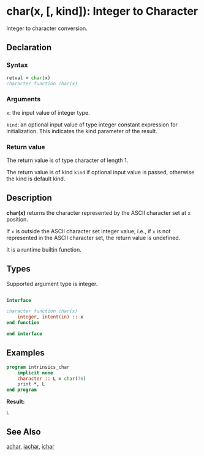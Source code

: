 # char(x, [, kind]): Integer to Character

Integer to character conversion.

## Declaration

### Syntax

```fortran
retval = char(x)
character function char(x)
```

### Arguments

`x`: the input value of integer type.

`kind`: an optional input value of type integer constant expression for
initialization. This indicates the kind parameter of the result.

### Return value

The return value is of type character of length 1.

The return value is of kind `kind` if optional input value is passed, otherwise
the kind is default kind.

## Description

**char(x)** returns the character represented by the ASCII character set
at `x` position.

If `x` is outside the ASCII character set integer value, i.e., if `x` is not
represented in the ASCII character set, the return value is undefined.

It is a runtime builtin function.

## Types

Supported argument type is integer.

```fortran

interface

character function char(x)
    integer, intent(in) :: x
end function

end interface
```

## Examples

```fortran
program intrinsics_char
    implicit none
    character :: L = char(76)
    print *, L
end program
```

**Result:**

```
L
```

## See Also

[achar](achar.md), [iachar](iachar.md), [ichar](ichar.md)
